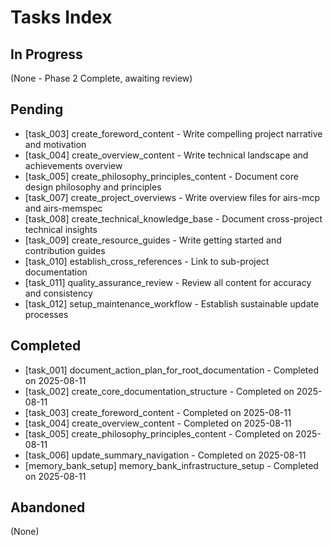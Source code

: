 # Tasks Index

## In Progress
(None - Phase 2 Complete, awaiting review)

## Pending
- [task_003] create_foreword_content - Write compelling project narrative and motivation
- [task_004] create_overview_content - Write technical landscape and achievements overview
- [task_005] create_philosophy_principles_content - Document core design philosophy and principles
- [task_007] create_project_overviews - Write overview files for airs-mcp and airs-memspec
- [task_008] create_technical_knowledge_base - Document cross-project technical insights
- [task_009] create_resource_guides - Write getting started and contribution guides
- [task_010] establish_cross_references - Link to sub-project documentation
- [task_011] quality_assurance_review - Review all content for accuracy and consistency
- [task_012] setup_maintenance_workflow - Establish sustainable update processes

## Completed
- [task_001] document_action_plan_for_root_documentation - Completed on 2025-08-11
- [task_002] create_core_documentation_structure - Completed on 2025-08-11
- [task_003] create_foreword_content - Completed on 2025-08-11
- [task_004] create_overview_content - Completed on 2025-08-11
- [task_005] create_philosophy_principles_content - Completed on 2025-08-11
- [task_006] update_summary_navigation - Completed on 2025-08-11
- [memory_bank_setup] memory_bank_infrastructure_setup - Completed on 2025-08-11

## Abandoned
(None)

